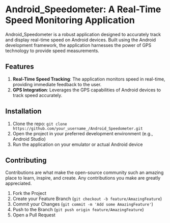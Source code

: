# Android_Speedometer: A Real-Time Speed Monitoring Application

Android_Speedometer is a robust application designed to accurately track and display real-time speed on Android devices. Built using the Android development framework, the application harnesses the power of GPS technology to provide speed measurements.

## Features

1. **Real-Time Speed Tracking**: The application monitors speed in real-time, providing immediate feedback to the user.
2. **GPS Integration**: Leverages the GPS capabilities of Android devices to track speed accurately.

## Installation

1. Clone the repo: `git clone https://github.com/your_username_/Android_Speedometer.git`
2. Open the project in your preferred development environment (e.g., Android Studio)
3. Run the application on your emulator or actual Android device

## Contributing

Contributions are what make the open-source community such an amazing place to learn, inspire, and create. Any contributions you make are greatly appreciated.

1. Fork the Project
2. Create your Feature Branch (`git checkout -b feature/AmazingFeature`)
3. Commit your Changes (`git commit -m 'Add some AmazingFeature'`)
4. Push to the Branch (`git push origin feature/AmazingFeature`)
5. Open a Pull Request
